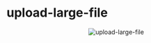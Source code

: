 # upload-large-file

<p align="center">
  <img src="https://images.viblo.asia/b79d6218-bc1c-442c-8551-26e12343019c.png" alt="upload-large-file">
</p>